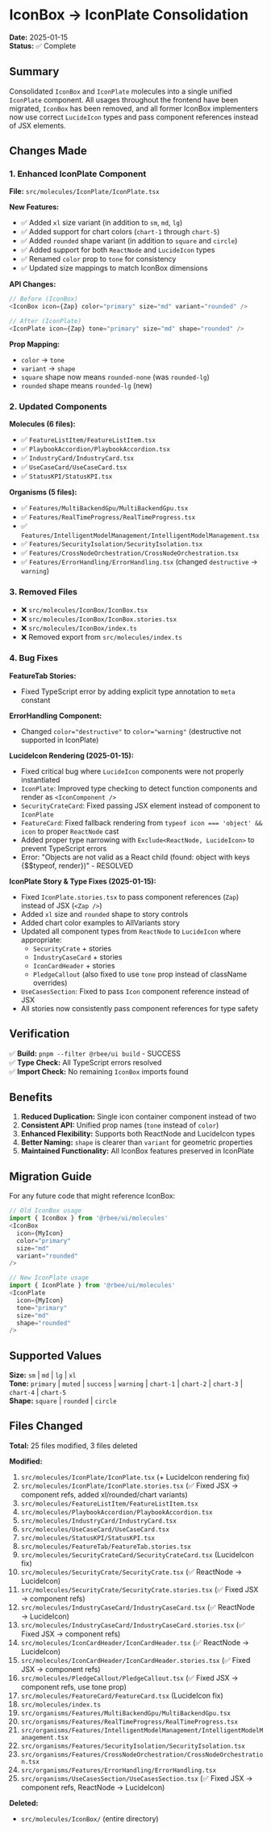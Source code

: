 # IconBox → IconPlate Consolidation

**Date:** 2025-01-15  
**Status:** ✅ Complete

## Summary

Consolidated `IconBox` and `IconPlate` molecules into a single unified `IconPlate` component. All usages throughout the frontend have been migrated, `IconBox` has been removed, and all former IconBox implementers now use correct `LucideIcon` types and pass component references instead of JSX elements.

## Changes Made

### 1. Enhanced IconPlate Component

**File:** `src/molecules/IconPlate/IconPlate.tsx`

**New Features:**
- ✅ Added `xl` size variant (in addition to `sm`, `md`, `lg`)
- ✅ Added support for chart colors (`chart-1` through `chart-5`)
- ✅ Added `rounded` shape variant (in addition to `square` and `circle`)
- ✅ Added support for both `ReactNode` and `LucideIcon` types
- ✅ Renamed `color` prop to `tone` for consistency
- ✅ Updated size mappings to match IconBox dimensions

**API Changes:**
```typescript
// Before (IconBox)
<IconBox icon={Zap} color="primary" size="md" variant="rounded" />

// After (IconPlate)
<IconPlate icon={Zap} tone="primary" size="md" shape="rounded" />
```

**Prop Mapping:**
- `color` → `tone`
- `variant` → `shape`
- `square` shape now means `rounded-none` (was `rounded-lg`)
- `rounded` shape means `rounded-lg` (new)

### 2. Updated Components

**Molecules (6 files):**
- ✅ `FeatureListItem/FeatureListItem.tsx`
- ✅ `PlaybookAccordion/PlaybookAccordion.tsx`
- ✅ `IndustryCard/IndustryCard.tsx`
- ✅ `UseCaseCard/UseCaseCard.tsx`
- ✅ `StatusKPI/StatusKPI.tsx`

**Organisms (5 files):**
- ✅ `Features/MultiBackendGpu/MultiBackendGpu.tsx`
- ✅ `Features/RealTimeProgress/RealTimeProgress.tsx`
- ✅ `Features/IntelligentModelManagement/IntelligentModelManagement.tsx`
- ✅ `Features/SecurityIsolation/SecurityIsolation.tsx`
- ✅ `Features/CrossNodeOrchestration/CrossNodeOrchestration.tsx`
- ✅ `Features/ErrorHandling/ErrorHandling.tsx` (changed `destructive` → `warning`)

### 3. Removed Files

- ❌ `src/molecules/IconBox/IconBox.tsx`
- ❌ `src/molecules/IconBox/IconBox.stories.tsx`
- ❌ `src/molecules/IconBox/index.ts`
- ❌ Removed export from `src/molecules/index.ts`

### 4. Bug Fixes

**FeatureTab Stories:**
- Fixed TypeScript error by adding explicit type annotation to `meta` constant

**ErrorHandling Component:**
- Changed `color="destructive"` to `color="warning"` (destructive not supported in IconPlate)

**LucideIcon Rendering (2025-01-15):**
- Fixed critical bug where `LucideIcon` components were not properly instantiated
- `IconPlate`: Improved type checking to detect function components and render as `<IconComponent />`
- `SecurityCrateCard`: Fixed passing JSX element instead of component to `IconPlate`
- `FeatureCard`: Fixed fallback rendering from `typeof icon === 'object' && icon` to proper `ReactNode` cast
- Added proper type narrowing with `Exclude<ReactNode, LucideIcon>` to prevent TypeScript errors
- Error: "Objects are not valid as a React child (found: object with keys {$$typeof, render})" - RESOLVED

**IconPlate Story & Type Fixes (2025-01-15):**
- Fixed `IconPlate.stories.tsx` to pass component references (`Zap`) instead of JSX (`<Zap />`)
- Added `xl` size and `rounded` shape to story controls
- Added chart color examples to AllVariants story
- Updated all component types from `ReactNode` to `LucideIcon` where appropriate:
  - `SecurityCrate` + stories
  - `IndustryCaseCard` + stories
  - `IconCardHeader` + stories
  - `PledgeCallout` (also fixed to use `tone` prop instead of className overrides)
- `UseCasesSection`: Fixed to pass `Icon` component reference instead of JSX
- All stories now consistently pass component references for type safety

## Verification

✅ **Build:** `pnpm --filter @rbee/ui build` - SUCCESS  
✅ **Type Check:** All TypeScript errors resolved  
✅ **Import Check:** No remaining `IconBox` imports found

## Benefits

1. **Reduced Duplication:** Single icon container component instead of two
2. **Consistent API:** Unified prop names (`tone` instead of `color`)
3. **Enhanced Flexibility:** Supports both ReactNode and LucideIcon types
4. **Better Naming:** `shape` is clearer than `variant` for geometric properties
5. **Maintained Functionality:** All IconBox features preserved in IconPlate

## Migration Guide

For any future code that might reference IconBox:

```typescript
// Old IconBox usage
import { IconBox } from '@rbee/ui/molecules'
<IconBox 
  icon={MyIcon} 
  color="primary" 
  size="md" 
  variant="rounded" 
/>

// New IconPlate usage
import { IconPlate } from '@rbee/ui/molecules'
<IconPlate 
  icon={MyIcon} 
  tone="primary" 
  size="md" 
  shape="rounded" 
/>
```

## Supported Values

**Size:** `sm` | `md` | `lg` | `xl`  
**Tone:** `primary` | `muted` | `success` | `warning` | `chart-1` | `chart-2` | `chart-3` | `chart-4` | `chart-5`  
**Shape:** `square` | `rounded` | `circle`

## Files Changed

**Total:** 25 files modified, 3 files deleted

**Modified:**
1. `src/molecules/IconPlate/IconPlate.tsx` (+ LucideIcon rendering fix)
2. `src/molecules/IconPlate/IconPlate.stories.tsx` (✅ Fixed JSX → component refs, added xl/rounded/chart variants)
3. `src/molecules/FeatureListItem/FeatureListItem.tsx`
4. `src/molecules/PlaybookAccordion/PlaybookAccordion.tsx`
5. `src/molecules/IndustryCard/IndustryCard.tsx`
6. `src/molecules/UseCaseCard/UseCaseCard.tsx`
7. `src/molecules/StatusKPI/StatusKPI.tsx`
8. `src/molecules/FeatureTab/FeatureTab.stories.tsx`
9. `src/molecules/SecurityCrateCard/SecurityCrateCard.tsx` (LucideIcon fix)
10. `src/molecules/SecurityCrate/SecurityCrate.tsx` (✅ ReactNode → LucideIcon)
11. `src/molecules/SecurityCrate/SecurityCrate.stories.tsx` (✅ Fixed JSX → component refs)
12. `src/molecules/IndustryCaseCard/IndustryCaseCard.tsx` (✅ ReactNode → LucideIcon)
13. `src/molecules/IndustryCaseCard/IndustryCaseCard.stories.tsx` (✅ Fixed JSX → component refs)
14. `src/molecules/IconCardHeader/IconCardHeader.tsx` (✅ ReactNode → LucideIcon)
15. `src/molecules/IconCardHeader/IconCardHeader.stories.tsx` (✅ Fixed JSX → component refs)
16. `src/molecules/PledgeCallout/PledgeCallout.tsx` (✅ Fixed JSX → component refs, use tone prop)
17. `src/molecules/FeatureCard/FeatureCard.tsx` (LucideIcon fix)
18. `src/molecules/index.ts`
19. `src/organisms/Features/MultiBackendGpu/MultiBackendGpu.tsx`
20. `src/organisms/Features/RealTimeProgress/RealTimeProgress.tsx`
21. `src/organisms/Features/IntelligentModelManagement/IntelligentModelManagement.tsx`
22. `src/organisms/Features/SecurityIsolation/SecurityIsolation.tsx`
23. `src/organisms/Features/CrossNodeOrchestration/CrossNodeOrchestration.tsx`
24. `src/organisms/Features/ErrorHandling/ErrorHandling.tsx`
25. `src/organisms/UseCasesSection/UseCasesSection.tsx` (✅ Fixed JSX → component refs, ReactNode → LucideIcon)

**Deleted:**
- `src/molecules/IconBox/` (entire directory)
